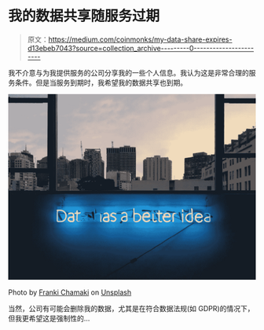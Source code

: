 # 我的数据共享随服务过期

> 原文：<https://medium.com/coinmonks/my-data-share-expires-d13ebeb7043?source=collection_archive---------0----------------------->

我不介意与为我提供服务的公司分享我的一些个人信息。我认为这是非常合理的服务条件。但是当服务到期时，我希望我的数据共享也到期。

![](img/d252a975b750796da8f2734b53dc4163.png)

Photo by [Franki Chamaki](https://unsplash.com/@franki?utm_source=medium&utm_medium=referral) on [Unsplash](https://unsplash.com?utm_source=medium&utm_medium=referral)

当然，公司有可能会删除我的数据，尤其是在符合数据法规(如 GDPR)的情况下，但我更希望这是强制性的…